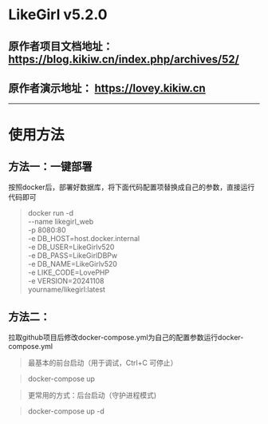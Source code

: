 # LikeGirl v5.2.0
## 原作者项目文档地址： https://blog.kikiw.cn/index.php/archives/52/
## 原作者演示地址： https://lovey.kikiw.cn

------------
# 使用方法
## 方法一：一键部署
按照docker后，部署好数据库，将下面代码配置项替换成自己的参数，直接运行代码即可
>docker run -d \
>  --name likegirl_web \
>  -p 8080:80 \
>  -e DB_HOST=host.docker.internal \
>  -e DB_USER=LikeGirlv520 \
>  -e DB_PASS=LikeGirlDBPw \
>  -e DB_NAME=LikeGirlv520 \
>  -e LIKE_CODE=LovePHP \
>  -e VERSION=20241108 \
>  yourname/likegirl:latest
## 方法二：
拉取github项目后修改docker-compose.yml为自己的配置参数运行docker-compose.yml
> 最基本的前台启动（用于调试，Ctrl+C 可停止）

>docker-compose up

>更常用的方式：后台启动（守护进程模式)

>docker-compose up -d


